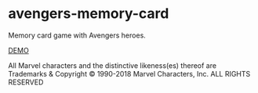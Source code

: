 # avengers-memory-card

<p>Memory card game with Avengers heroes.</p>

<a href="https://gitprzemek.github.io/avengers-memory-card/">DEMO</a>


All Marvel characters and the distinctive likeness(es) thereof are Trademarks & Copyright © 1990-2018 Marvel Characters, Inc. ALL RIGHTS RESERVED
